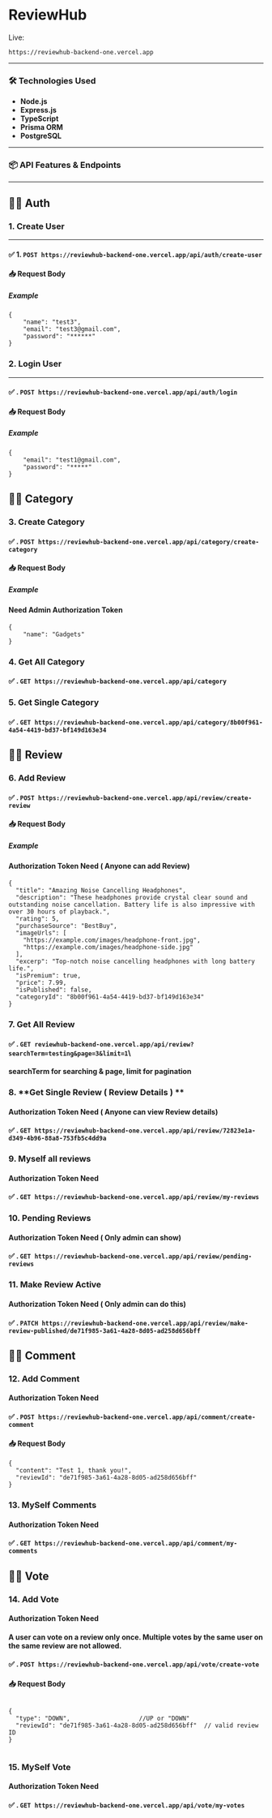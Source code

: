 # ReviewHub

Live:

```
https://reviewhub-backend-one.vercel.app
```

---

### 🛠 **Technologies Used**

- **Node.js**
- **Express.js**
- **TypeScript**
- **Prisma ORM**
- **PostgreSQL**

---

### 📦 **API Features & Endpoints**

---

## 🔴🔴 Auth

### 1\. **Create User**

---

#### ✅ **1\.** **`POST https://reviewhub-backend-one.vercel.app/api/auth/create-user`**

#### 📥 Request Body

##### Example

```
{
    "name": "test3",
    "email": "test3@gmail.com",
    "password": "******"
}
```

### 2\. **Login User**

---

#### ✅ **.** **`POST https://reviewhub-backend-one.vercel.app/api/auth/login`**

#### 📥 Request Body

##### Example

```
{
    "email": "test1@gmail.com",
    "password": "*****"
}
```

## 🔴🔴 Category


### 3\. **Create Category**

#### ✅ **.** **`POST https://reviewhub-backend-one.vercel.app/api/category/create-category`**

#### 📥 Request Body

##### Example

#### Need Admin Authorization Token

```
{
    "name": "Gadgets"
}
```

### 4\. **Get All Category**

#### ✅ **.** **`GET https://reviewhub-backend-one.vercel.app/api/category`**

### 5\. **Get Single Category**

#### ✅ **.** **`GET https://reviewhub-backend-one.vercel.app/api/category/8b00f961-4a54-4419-bd37-bf149d163e34`**


## 🔴🔴 Review

### 6\. **Add Review**

#### ✅ **.** **`POST https://reviewhub-backend-one.vercel.app/api/review/create-review`**

#### 📥 Request Body

##### Example

#### Authorization Token Need ( Anyone can add Review)

```
{
  "title": "Amazing Noise Cancelling Headphones",
  "description": "These headphones provide crystal clear sound and outstanding noise cancellation. Battery life is also impressive with over 30 hours of playback.",
  "rating": 5,
  "purchaseSource": "BestBuy",
  "imageUrls": [
    "https://example.com/images/headphone-front.jpg",
    "https://example.com/images/headphone-side.jpg"
  ],
  "excerp": "Top-notch noise cancelling headphones with long battery life.",
  "isPremium": true,
  "price": 7.99,
  "isPublished": false,
  "categoryId": "8b00f961-4a54-4419-bd37-bf149d163e34"
}

```

### 7\. **Get All Review**

#### ✅ **.** **`GET reviewhub-backend-one.vercel.app/api/review?searchTerm=testing&page=3&limit=1`**\

#### searchTerm for searching & page, limit for pagination

### 8\. **Get Single Review ( Review Details ) **

#### Authorization Token Need ( Anyone can view Review details)

#### ✅ **.** **`GET https://reviewhub-backend-one.vercel.app/api/review/72823e1a-d349-4b96-88a8-753fb5c4dd9a`**

### 9\. **Myself all reviews**

#### Authorization Token Need

#### ✅ **.** **`GET https://reviewhub-backend-one.vercel.app/api/review/my-reviews`**

### 10\. **Pending Reviews**

#### Authorization Token Need ( Only admin can show)

#### ✅ **.** **`GET https://reviewhub-backend-one.vercel.app/api/review/pending-reviews`**


### 11\. **Make Review Active**

#### Authorization Token Need ( Only admin can do this)

#### ✅ **.** **`PATCH https://reviewhub-backend-one.vercel.app/api/review/make-review-published/de71f985-3a61-4a28-8d05-ad258d656bff`**

## 🔴🔴 **Comment**


### 12\. **Add Comment**

#### Authorization Token Need

#### ✅ **.** **`POST https://reviewhub-backend-one.vercel.app/api/comment/create-comment`**

#### 📥 Request Body

```
{
  "content": "Test 1, thank you!",
  "reviewId": "de71f985-3a61-4a28-8d05-ad258d656bff"
}

```

### 13\. **MySelf Comments**

#### Authorization Token Need

#### ✅ **.** **`GET https://reviewhub-backend-one.vercel.app/api/comment/my-comments`**

## 🔴🔴 **Vote**


### 14\. **Add Vote**

#### Authorization Token Need

#### A user can vote on a review only once. Multiple votes by the same user on the same review are not allowed.

#### ✅ **.** **`POST https://reviewhub-backend-one.vercel.app/api/vote/create-vote`**

#### 📥 Request Body

```

{
  "type": "DOWN",                   //UP or "DOWN"
  "reviewId": "de71f985-3a61-4a28-8d05-ad258d656bff"  // valid review ID
}


```

### 15\. **MySelf Vote**

#### Authorization Token Need

#### ✅ **.** **`GET https://reviewhub-backend-one.vercel.app/api/vote/my-votes`**


